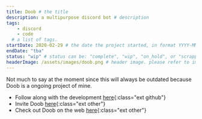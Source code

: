 ```yaml
---
title: Doob # the title
description: a multipurpose discord bot # description
tags:	
    - discord
    - code
  # a list of tags.
startDate: 2020-02-29 # the date the project started, in format YYYY-MM-DD
endDate: "tba"
status: "wip" # status can be: "complete", "wip", "on_hold", or "scrapped"
headerImage: /assets/images/doob.png # header image. please refer to image relative to site root.
---
```


Not much to say at the moment since this will always be outdated because Doob is a ongoing project of mine.

- Follow along with the development [here](https://github.com/DoobDev/Doob){:class="ext github"}
- Invite Doob [here](https://doob.link/invite){:class="ext other"}
- Check out Doob on the web [here](https://doobbot.com){:class="ext other"}
